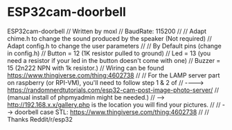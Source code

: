 # ESP32cam-doorbell
ESP32cam-doorbell
// Written by moxl
// BaudRate: 115200
//
// Adapt chime.h   to change the sound produced by the speaker (Not required)
// Adapt config.h  to change the user parameters
//
// By Default pins  (change in config.h)
// Button = 12     (1K resistor pulled to ground)
// Led =  13       (you need a resistor if your led in the button doesn't come with one) 
// Buzzer = 15     (2n222 NPN with 1k resistor.)
// Wiring can be found https://www.thingiverse.com/thing:4602738
//
// For the LAMP server part on raspberry (or RPI-VM), you'll need to follow step 1 & 2 of 
//  ----> https://randomnerdtutorials.com/esp32-cam-post-image-photo-server/
//        (manual install of phpmyadmin might be needed.)
//  --> http://192.168.x.x/gallery.php is the location you will find your pictures.
// 
//  --> doorbell case STL: https://www.thingiverse.com/thing:4602738
//
//  Thanks Reddit/r/esp32
